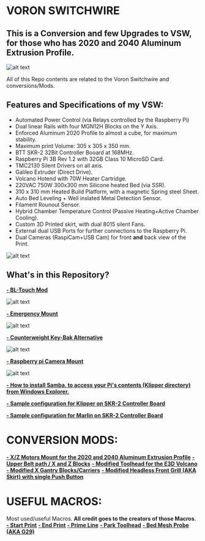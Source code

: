 # VORON SWITCHWIRE
## This is a Conversion **and** few Upgrades to VSW, for those who has 2020 and 2040 Aluminum Extrusion Profile.

![alt text](https://github.com/kanawati975/Voron_Switchwire/blob/main/VSW.jpg)

All of this Repo contents are related to the Voron Switchwire and conversions/Mods. 

## Features and Specifications of my VSW:
- Automated Power Control (via Relays controlled by the Raspberry Pi)
- Dual linear Rails with four MGN12H Blocks on the Y Axis.
- Enforced Aluminum 2020 Profile to almost a cube, for maximum stability.
- Maximum print Volume: 305 x 305 x 350 mm.
- BTT SKR-2 32Bit Controller Booard at 168MHz.
- Raspberry Pi 3B Rev 1.2 with 32GB Class 10 MicroSD Card.
- TMC2130 Silent Drivers on all axis. 
- Galileo Extruder (Direct Drive).
- Volcano Hotend with 70W Heater Cartridge.
- 220VAC 750W 300x300 mm Silicone heated Bed (via SSR).
- 310 x 310 mm Heated Build Platform, with a magnetic Spring steel Sheet.
- Auto Bed Leveling + Well inslated Metal Detection Sensor.
- Filament Rounout Sensor.
- Hybrid Chamber Temperature Control (Passive Heating+Active Chamber Cooling).
- Custom 3D Printed skirt, with dual 8015 silent Fans.
- External dual USB Ports for further connections to the Raspberry Pi.
- Dual Cameras (RaspiCam+USB Cam) for front **and** back view of the Print.

![alt text](https://github.com/kanawati975/Voron_Switchwire/blob/main/Images/IMG_6830.JPEG)

## What's in this Repository?
[**- BL-Touch Mod**](https://github.com/kanawati975/Voron_Switchwire/tree/main/BL-Touch)

![alt text](https://github.com/kanawati975/Voron_Switchwire/blob/main/Images/bltouch.jpg)


[**- Emergency Mount**](https://github.com/kanawati975/Voron_Switchwire/tree/main/Emergency%20Mount/STL)

![alt text](https://github.com/kanawati975/Voron_Switchwire/blob/main/Images/emount.jpeg)


[**- Counterweight Key-Bak Alternative**](https://github.com/kanawati975/Voron_Switchwire/tree/main/Key-Bak)

![alt text](https://github.com/kanawati975/Voron_Switchwire/blob/main/Images/kbk.jpg)


[**- Raspberry pi Camera Mount**](https://github.com/kanawati975/Voron_Switchwire/tree/main/Pi-Cam)

![alt text](https://github.com/kanawati975/Voron_Switchwire/blob/main/Images/cammount.jpg)

[**- How to install Samba, to access your Pi's contents (Klipper directory) from Windows Explorer.**](https://github.com/kanawati975/Voron_Switchwire/blob/main/Samba/How%20to%20install%20samba.txt)

[**- Sample configuration for Klipper on SKR-2 Controller Board**](https://github.com/kanawati975/Voron_Switchwire/tree/main/configuration/Klipper)

[**- Sample configuration for Marlin on SKR-2 Controller Board**](https://github.com/kanawati975/Voron_Switchwire/tree/main/configuration/Marlin)

# CONVERSION MODS:
[**- X/Z Motors Mount for the 2020 and 2040 Aluminum Extrusion Profile**](https://github.com/kanawati975/Voron_Switchwire/tree/main/Motor_Mount)
[**- Upper Belt path / X and Z Blocks**](https://github.com/kanawati975/Voron_Switchwire/tree/main/Upper_XZ_Blocks)
[**- Modified Toolhead for the E3D Volcano**](https://github.com/kanawati975/Voron_Switchwire/tree/main/Volcano_Toolhead)
[**- Modified X Gantry Blocks/Carriers**](https://github.com/kanawati975/Voron_Switchwire/tree/main/XY_Gantry_Blocks)
[**- Modified Headless Front Grill (AKA Skirt) with single Push Button**]()

# USEFUL MACROS:
Most used/useful Macros. 
**All credit goes to the creators of those Macros.**
[**- Start Print**]()
[**- End Print**]()
[**- Prime Line**]()
[**- Park Toolhead**]()
[**- Bed Mesh Probe (AKA G29)**]()
